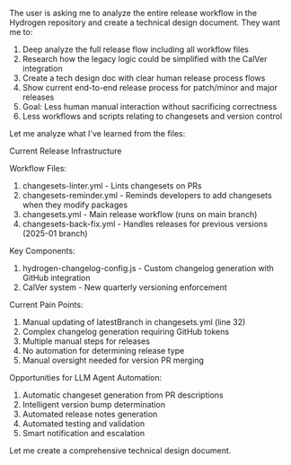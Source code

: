 The user is asking me to analyze the entire release workflow in the Hydrogen repository and create a technical design document. They want me to:

1. Deep analyze the full release flow including all workflow files
2. Research how the legacy logic could be simplified with the CalVer integration
3. Create a tech design doc with clear human release process flows
4. Show current end-to-end release process for patch/minor and major releases
5. Goal: Less human manual interaction without sacrificing correctness
6. Less workflows and scripts relating to changesets and version control

Let me analyze what I've learned from the files:

Current Release Infrastructure

Workflow Files:

1. changesets-linter.yml - Lints changesets on PRs
2. changesets-reminder.yml - Reminds developers to add changesets when they modify packages
3. changesets.yml - Main release workflow (runs on main branch)
4. changesets-back-fix.yml - Handles releases for previous versions (2025-01 branch)

Key Components:

1. hydrogen-changelog-config.js - Custom changelog generation with GitHub integration
2. CalVer system - New quarterly versioning enforcement

Current Pain Points:

1. Manual updating of latestBranch in changesets.yml (line 32)
2. Complex changelog generation requiring GitHub tokens
3. Multiple manual steps for releases
4. No automation for determining release type
5. Manual oversight needed for version PR merging

Opportunities for LLM Agent Automation:

1. Automatic changeset generation from PR descriptions
2. Intelligent version bump determination
3. Automated release notes generation
4. Automated testing and validation
5. Smart notification and escalation

Let me create a comprehensive technical design document.
